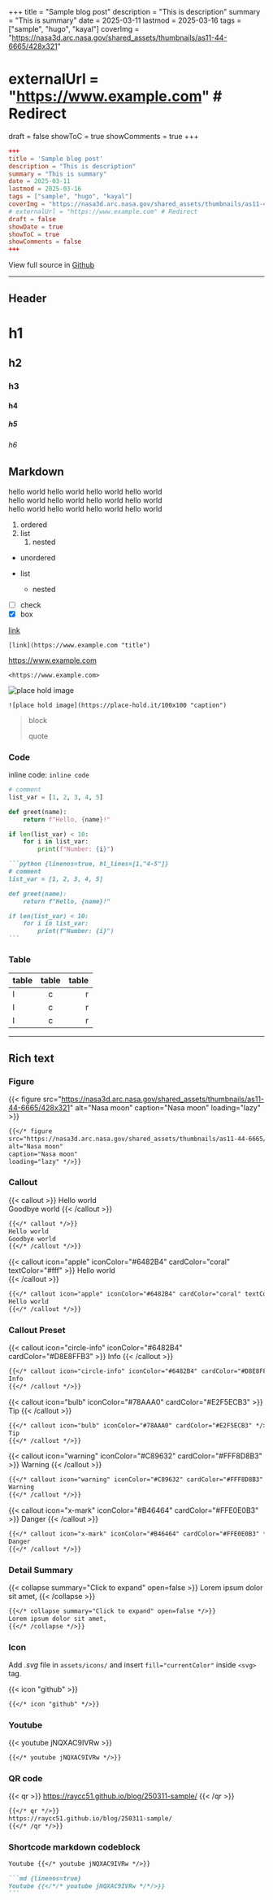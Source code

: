 +++
title = "Sample blog post"
description = "This is description"
summary = "This is summary"
date = 2025-03-11
lastmod = 2025-03-16
tags = ["sample", "hugo", "kayal"]
coverImg = "https://nasa3d.arc.nasa.gov/shared_assets/thumbnails/as11-44-6665/428x321"
# externalUrl = "https://www.example.com" # Redirect
draft = false
showToC = true
showComments = true
+++

```toml
+++
title = 'Sample blog post'
description = "This is description"
summary = "This is summary"
date = 2025-03-11
lastmod = 2025-03-16
tags = ["sample", "hugo", "kayal"]
coverImg = "https://nasa3d.arc.nasa.gov/shared_assets/thumbnails/as11-44-6665/428x321"
# externalUrl = "https://www.example.com" # Redirect
draft = false
showDate = true
showToC = true
showComments = false
+++
```

View full source in <a href="https://github.com/RayCC51/raycc51.github.io">Github</a>

---

## Header

# h1

## h2

### h3

#### h4

##### h5

###### h6

## Markdown

hello world hello world hello world hello world  
hello world hello world hello world hello world  
hello world hello world hello world hello world

1. ordered
2. list
   1. nested

- unordered
- list

  - nested

- [ ] check
- [x] box

[link](https://www.example.com "title")

`[link](https://www.example.com "title")`

<https://www.example.com>

`<https://www.example.com>`

![place hold image](https://place-hold.it/100x100 "caption")

`![place hold image](https://place-hold.it/100x100 "caption")`

> block
>
> quote

### Code

inline code: `inline code`

```python {linenos=true, hl_lines=[1,"4-5"]}
# comment
list_var = [1, 2, 3, 4, 5]

def greet(name):
    return f"Hello, {name}!"

if len(list_var) < 10:
    for i in list_var:
        print(f"Number: {i}")
```

````md
```python {linenos=true, hl_lines=[1,"4-5"]}
# comment
list_var = [1, 2, 3, 4, 5]

def greet(name):
    return f"Hello, {name}!"

if len(list_var) < 10:
    for i in list_var:
        print(f"Number: {i}")
```
````

### Table

| table | table | table |
| :---- | :---: | ----: |
| l     |   c   |     r |
| l     |   c   |     r |
| l     |   c   |     r |

---

## Rich text

### Figure

{{< figure
src="https://nasa3d.arc.nasa.gov/shared_assets/thumbnails/as11-44-6665/428x321"
alt="Nasa moon"
caption="Nasa moon"
loading="lazy" >}}

```md {linenos=true}
{{</* figure
src="https://nasa3d.arc.nasa.gov/shared_assets/thumbnails/as11-44-6665/428x321"
alt="Nasa moon"
caption="Nasa moon"
loading="lazy" */>}}
```

### Callout

{{< callout >}}
Hello world  
Goodbye world
{{< /callout >}}

```md {linenos=true}
{{</* callout */>}}
Hello world  
Goodbye world
{{</* /callout */>}}
```

{{< callout icon="apple" iconColor="#6482B4" cardColor="coral" textColor="#fff" >}}
Hello world  
{{< /callout >}}

```md {linenos=true}
{{</* callout icon="apple" iconColor="#6482B4" cardColor="coral" textColor="#fff" */>}}
Hello world  
{{</* /callout */>}}
```

### Callout Preset

{{< callout icon="circle-info" iconColor="#6482B4" cardColor="#D8E8FFB3" >}}
Info
{{< /callout >}}

```md {linenos=true}
{{</* callout icon="circle-info" iconColor="#6482B4" cardColor="#D8E8FFB3" */>}}
Info
{{</* /callout */>}}
```

{{< callout icon="bulb" iconColor="#78AAA0" cardColor="#E2F5ECB3" >}}
Tip
{{< /callout >}}

```md {linenos=true}
{{</* callout icon="bulb" iconColor="#78AAA0" cardColor="#E2F5ECB3" */>}}
Tip
{{</* /callout */>}}
```

{{< callout icon="warning" iconColor="#C89632" cardColor="#FFF8D8B3" >}}
Warning
{{< /callout >}}

```md {linenos=true}
{{</* callout icon="warning" iconColor="#C89632" cardColor="#FFF8D8B3" */>}}
Warning
{{</* /callout */>}}
```

{{< callout icon="x-mark" iconColor="#B46464" cardColor="#FFE0E0B3" >}}
Danger
{{< /callout >}}

```md {linenos=true}
{{</* callout icon="x-mark" iconColor="#B46464" cardColor="#FFE0E0B3" */>}}
Danger
{{</* /callout */>}}
```

### Detail Summary

{{< collapse summary="Click to expand" open=false >}}
Lorem ipsum dolor sit amet, 
{{< /collapse >}}

```md {linenos=true}
{{</* collapse summary="Click to expand" open=false */>}}
Lorem ipsum dolor sit amet, 
{{</* /collapse */>}}
```

### Icon

Add *.svg* file in `assets/icons/` and insert `fill="currentColor"` inside `<svg>` tag.

{{< icon "github" >}}

```md {linenos=true}
{{</* icon "github" */>}}
```

### Youtube

{{< youtube jNQXAC9IVRw >}}

```md {linenos=true}
{{</* youtube jNQXAC9IVRw */>}}
```

### QR code

{{< qr >}}
https://raycc51.github.io/blog/250311-sample/
{{< /qr >}}

```md {linenos=true}
{{</* qr */>}}
https://raycc51.github.io/blog/250311-sample/
{{</* /qr */>}}
```

### Shortcode markdown codeblock

```md {linenos=true}
Youtube {{</* youtube jNQXAC9IVRw */>}}
```

````md {linenos=true}
```md {linenos=true}
Youtube {{</*/* youtube jNQXAC9IVRw */*/>}}
```
````

